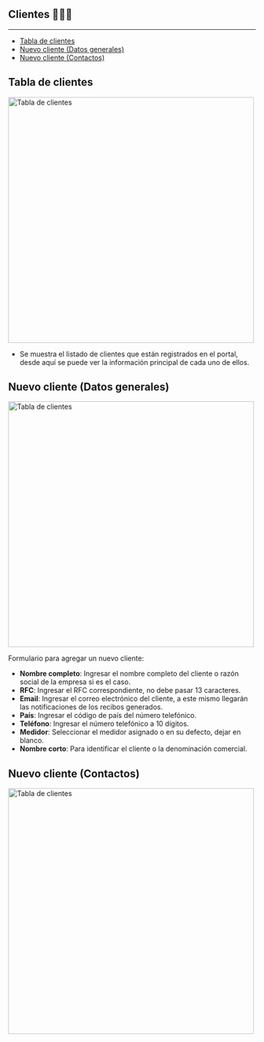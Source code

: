 ## Clientes 👨🏻‍💼

--- 

- [Tabla de clientes](#clients-table)
- [Nuevo cliente (Datos generales)](#new-client-general)
- [Nuevo cliente (Contactos)](#new-client-contacts)

<a name="clients-table"></a>
## Tabla de clientes

<img alt="Tabla de clientes" src="/documentation/clients_table.png" width="500">

- Se muestra el listado de clientes que están registrados en el portal, desde aquí se puede ver la información principal de cada uno de ellos. 

<a name="new-client-general"></a>
## Nuevo cliente (Datos generales)

<img alt="Tabla de clientes" src="/documentation/new_client_01.png" width="500">

Formulario para agregar un nuevo cliente: 
- **Nombre completo**: Ingresar el nombre completo del cliente o razón social de la empresa si es el caso. 
- **RFC**: Ingresar el RFC correspondiente, no debe pasar 13 caracteres. 
- **Email**: Ingresar el correo electrónico del cliente, a este mismo llegarán las notificaciones de los recibos generados. 
- **País**: Ingresar el código de país del número telefónico. 
- **Teléfono**: Ingresar el número telefónico a 10 dígitos. 
- **Medidor**: Seleccionar el medidor asignado o en su defecto, dejar en blanco. 
- **Nombre corto**: Para identificar el cliente o la denominación comercial. 

<a name="new-client-contacts"></a>
## Nuevo cliente (Contactos)

<img alt="Tabla de clientes" src="/documentation/new_client_01.png" width="500">
